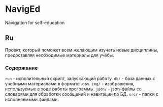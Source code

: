 # NavigEd
Navigation for self-education


## Ru
Проект, который поможет всем желающим изучать новые дисциплины,
предоставляя необходимые материалы для учёбы.

### Содержание
`run`   - исполительный скрипт, запускающий работу.
`db/`   - база данных с учебными материалами в формате .csv.
`img/`  - изображения, используемые в ходе работы программы.
`json/` - json-файлы со словарями для обработки сообщений и навигации по БД.
`src/`  - папки с исполняемыми файлами.
